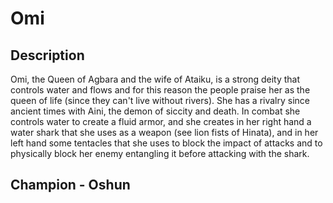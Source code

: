 # Omi

## Description

Omi, the Queen of Agbara and the wife of Ataiku, is a strong deity that controls water and flows and for this reason the people praise her as the queen of life (since they can't live without rivers). She has a rivalry since ancient times with Aini, the demon of siccity and death. In combat she controls water to create a fluid armor, and she creates in her right hand a water shark that she uses as a weapon (see lion fists of Hinata), and in her left hand some tentacles that she uses to block the impact of attacks and to physically block her enemy entangling it before attacking with the shark.

## Champion - Oshun